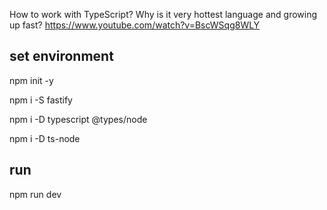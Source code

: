 How to work with TypeScript? Why is it very hottest language and growing up fast?
https://www.youtube.com/watch?v=BscWSqg8WLY

## set environment

npm init -y

npm i -S fastify

npm i -D typescript @types/node

npm i -D ts-node

## run

npm run dev 